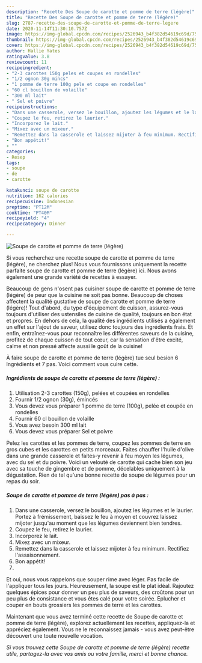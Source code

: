 ```yaml
---
description: "Recette Des Soupe de carotte et pomme de terre (légère)"
title: "Recette Des Soupe de carotte et pomme de terre (légère)"
slug: 2787-recette-des-soupe-de-carotte-et-pomme-de-terre-legere
date: 2020-11-14T11:30:10.757Z
image: https://img-global.cpcdn.com/recipes/2526943_b4f382d54619c69d/751x532cq70/soupe-de-carotte-et-pomme-de-terre-legere-photo-principale-de-la-recette.jpg
thumbnail: https://img-global.cpcdn.com/recipes/2526943_b4f382d54619c69d/751x532cq70/soupe-de-carotte-et-pomme-de-terre-legere-photo-principale-de-la-recette.jpg
cover: https://img-global.cpcdn.com/recipes/2526943_b4f382d54619c69d/751x532cq70/soupe-de-carotte-et-pomme-de-terre-legere-photo-principale-de-la-recette.jpg
author: Hallie Yates
ratingvalue: 3.8
reviewcount: 11
recipeingredient:
- "2-3 carottes 150g peles et coupes en rondelles"
- "1/2 ognon 30g mincs"
- "1 pomme de terre 100g pele et coupe en rondelles"
- "60 cl bouillon de volaille"
- "300 ml lait"
- " Sel et poivre"
recipeinstructions:
- "Dans une casserole, versez le bouillon, ajoutez les légumes et le laurier. Portez à frémissement, baissez le feu à moyen et couvrez laissez mijoter jusqu&#39;au moment que les légumes deviennent bien tendres."
- "Coupez le feu, retirez le laurier."
- "Incorporez le lait."
- "Mixez avec un mixeur."
- "Remettez dans la casserole et laissez mijoter à feu minimum. Rectifiez l&#39;assaisonnement."
- "Bon appétit!"
- ""
categories:
- Resep
tags:
- soupe
- de
- carotte

katakunci: soupe de carotte 
nutrition: 162 calories
recipecuisine: Indonesian
preptime: "PT12M"
cooktime: "PT40M"
recipeyield: "4"
recipecategory: Dinner

---
```



![Soupe de carotte et pomme de terre (légère)](https://img-global.cpcdn.com/recipes/2526943_b4f382d54619c69d/751x532cq70/soupe-de-carotte-et-pomme-de-terre-legere-photo-principale-de-la-recette.jpg)

Si vous recherchez une recette soupe de carotte et pomme de terre (légère), ne cherchez plus! Nous vous fournissons uniquement la recette parfaite soupe de carotte et pomme de terre (légère) ici. Nous avons également une grande variété de recettes à essayer.

Beaucoup de gens n'osent pas cuisiner soupe de carotte et pomme de terre (légère) de peur que la cuisine ne soit pas bonne. Beaucoup de choses affectent la qualité gustative de soupe de carotte et pomme de terre (légère)! Tout d'abord, du type d'équipement de cuisson, assurez-vous toujours d'utiliser des ustensiles de cuisine de qualité, toujours en bon état et propres. En dehors de cela, la qualité des ingrédients utilisés a également un effet sur l'ajout de saveur, utilisez donc toujours des ingrédients frais. Et enfin, entraînez-vous pour reconnaître les différentes saveurs de la cuisine, profitez de chaque cuisson de tout cœur, car la sensation d'être excité, calme et non pressé affecte aussi le goût de la cuisine!

<!--inarticleads1-->

À faire soupe de carotte et pomme de terre (légère) tue seul besion 6 Ingrédients et 7 pas. Voici comment vous cuire cette.

##### Ingrédients de soupe de carotte et pomme de terre (légère) :

1. Utilisation 2-3 carottes (150g), pelées et coupées en rondelles
1. Fournir 1/2 ognon (30g), émincés
1. Vous devez vous préparer 1 pomme de terre (100g), pelée et coupée en rondelles
1. Fournir 60 cl bouillon de volaille
1. Vous avez besoin 300 ml lait
1. Vous devez vous préparer  Sel et poivre


Pelez les carottes et les pommes de terre, coupez les pommes de terre en gros cubes et les carottes en petits morceaux. Faites chauffer l&#39;huile d&#39;olive dans une grande casserole et faites-y revenir à feu moyen les légumes, avec du sel et du poivre. Voici un velouté de carotte qui cache bien son jeu avec sa touche de gingembre et de pomme, décelables uniquement à la dégustation. Rien de tel qu&#39;une bonne recette de soupe de légumes pour un repas du soir. 

<!--inarticleads2-->

##### Soupe de carotte et pomme de terre (légère) pas à pas :

1. Dans une casserole, versez le bouillon, ajoutez les légumes et le laurier. Portez à frémissement, baissez le feu à moyen et couvrez laissez mijoter jusqu&#39;au moment que les légumes deviennent bien tendres.
1. Coupez le feu, retirez le laurier.
1. Incorporez le lait.
1. Mixez avec un mixeur.
1. Remettez dans la casserole et laissez mijoter à feu minimum. Rectifiez l&#39;assaisonnement.
1. Bon appétit!
1. 


Et oui, nous vous rappelons que souper rime avec léger. Pas facile de l&#39;appliquer tous les jours. Heureusement, la soupe est le plat idéal. Rajoutez quelques épices pour donner un peu plus de saveurs, des croûtons pour un peu plus de consistance et vous êtes calé pour votre soirée. Eplucher et couper en bouts grossiers les pommes de terre et les carottes. 

<!--inarticleads1-->

<p>
Maintenant que vous avez terminé cette recette de Soupe de carotte et pomme de terre (légère), explorez actuellement les recettes, appliquez-la et appréciez également. Vous ne le reconnaissez jamais - vous avez peut-être découvert une toute nouvelle vocation.
</p>

<p>
<i>Si vous trouvez cette Soupe de carotte et pomme de terre (légère) recette utile, partagez-la avec vos amis ou votre famille, merci et bonne chance.</i>
</p>
